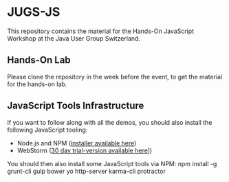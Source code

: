 # JUGS-JS

This repository contains the material for the Hands-On JavaScript Workshop at the Java User Group Switzerland.

## Hands-On Lab
Please clone the repository in the week before the event, to get the material for the hands-on lab.

## JavaScript Tools Infrastructure
If you want to follow along with all the demos, you should also install the following JavaScript tooling:

- Node.js and NPM ([installer available here](https://nodejs.org/))
- WebStorm ([30 day trial-version available here](https://www.jetbrains.com/webstorm/)])

You should then also install some JavaScript tools via NPM:
  npm install -g grunt-cli gulp bower yo http-server karma-cli protractor

